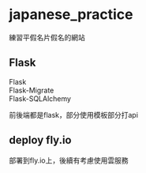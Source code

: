 # japanese_practice
練習平假名片假名的網站

## Flask
Flask         
Flask-Migrate            
Flask-SQLAlchemy              
            
前後端都是flask，部分使用模板部分打api              
        
## deploy fly.io
部署到fly.io上，後續有考慮使用雲服務     
